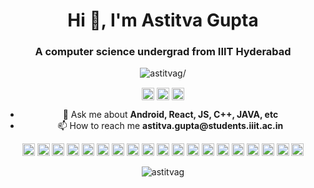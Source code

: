 <h1 align="center">Hi 👋, I'm Astitva Gupta</h1>
<h3 align="center">A computer science undergrad from IIIT Hyderabad</h3>
<p align="center"> <img src=https://komarev.com/ghpvc/?username=astitvag alt=astitvag/> </p>
<p align="center">
<a href=https://linkedin.com/in/astitva-gupta target="blank"><img align="center" src=https://cdn.jsdelivr.net/npm/simple-icons@3.0.1/icons/linkedin.svg alt="astitva-gupta" height="20" width="20" /></a>
<a href=https://fb.com/astitva.g.5 target="blank"><img align="center" src=https://cdn.jsdelivr.net/npm/simple-icons@3.0.1/icons/facebook.svg alt="astitva gupta" height="20" width="20" /></a>
<a href=https://instagram.com/_alphaculf_ target="blank"><img align="center" src=https://cdn.jsdelivr.net/npm/simple-icons@3.0.1/icons/instagram.svg alt="_alphaculf_" height="20" width="20" /></a>
</p>

<ul align="center">
  <li> 💬 Ask me about <b>Android, React, JS, C++, JAVA, etc</b></li>
  <li> 📫 How to reach me <b>astitva.gupta@students.iiit.ac.in</b></li>
</ul>
<p align="center"><img src=https://konpa.github.io/devicon/devicon.git/icons/vuejs/vuejs-original-wordmark.svg alt=vuejs width="20" height="20"/> <img src=https://konpa.github.io/devicon/devicon.git/icons/react/react-original-wordmark.svg alt=react width="20" height="20"/> <img src=https://konpa.github.io/devicon/devicon.git/icons/angularjs/angularjs-original.svg alt=angularjs width="20" height="20"/> <img src=https://konpa.github.io/devicon/devicon.git/icons/android/android-original-wordmark.svg alt=android width="20" height="20"/> <img src=https://konpa.github.io/devicon/devicon.git/icons/bootstrap/bootstrap-plain.svg alt=bootstrap width="20" height="20"/> <img src=https://konpa.github.io/devicon/devicon.git/icons/c/c-original.svg alt=c width="20" height="20"/> <img src=https://konpa.github.io/devicon/devicon.git/icons/cplusplus/cplusplus-original.svg alt=cplusplus width="20" height="20"/> <img src=https://konpa.github.io/devicon/devicon.git/icons/css3/css3-original-wordmark.svg alt=css3 width="20" height="20"/> <img src=https://konpa.github.io/devicon/devicon.git/icons/django/django-original.svg alt=django width="20" height="20"/> <img src=https://konpa.github.io/devicon/devicon.git/icons/html5/html5-original-wordmark.svg alt=html5 width="20" height="20"/> <img src=https://konpa.github.io/devicon/devicon.git/icons/java/java-original-wordmark.svg alt=java width="20" height="20"/> <img src=https://konpa.github.io/devicon/devicon.git/icons/javascript/javascript-original.svg alt=javascript width="20" height="20"/> <img src=https://konpa.github.io/devicon/devicon.git/icons/typescript/typescript-original.svg alt=typescript width="20" height="20"/> <img src=https://konpa.github.io/devicon/devicon.git/icons/mongodb/mongodb-original-wordmark.svg alt=mongodb width="20" height="20"/> <img src=https://konpa.github.io/devicon/devicon.git/icons/mysql/mysql-original-wordmark.svg alt=mysql width="20" height="20"/> <img src=https://konpa.github.io/devicon/devicon.git/icons/php/php-original.svg alt=php width="20" height="20"/> <img src=https://konpa.github.io/devicon/devicon.git/icons/postgresql/postgresql-original-wordmark.svg alt=postgresql width="20" height="20"/> <img src=https://konpa.github.io/devicon/devicon.git/icons/nodejs/nodejs-original-wordmark.svg alt=nodejs width="20" height="20"/> <img src=https://konpa.github.io/devicon/devicon.git/icons/python/python-original-wordmark.svg alt=python width="20" height="20"/></p><p align="center"> <img src=https://github-readme-stats.vercel.app/api?username=astitvag&show_icons=true alt=astitvag /> </p>

